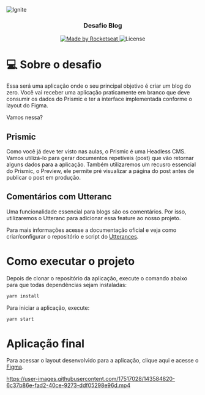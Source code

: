 <img alt="Ignite" src="https://user-images.githubusercontent.com/17517028/143043650-2b13e5ca-8a59-497e-b6f8-ec5461492555.png" />

<h3 align="center">
  Desafio Blog
</h3>

<p align="center">
  <a href="https://rocketseat.com.br">
    <img alt="Made by Rocketseat" src="https://img.shields.io/badge/made%20by-Rocketseat-%2304D361">
  </a>

  <img alt="License" src="https://img.shields.io/badge/license-MIT-%2304D361">
</p>

# 💻 Sobre o desafio

Essa será uma aplicação onde o seu principal objetivo é criar um blog do zero. Você vai receber uma aplicação praticamente em branco que deve consumir os dados do Prismic e ter a interface implementada conforme o layout do Figma.

Vamos nessa?

## Prismic

Como você já deve ter visto nas aulas, o Prismic é uma Headless CMS. Vamos utilizá-lo para gerar documentos repetíveis (post) que vão retornar alguns dados para a aplicação. Também utilizaremos um recusro essencial do Prismic, o Preview, ele permite pré visualizar a página do post antes de publicar o post em produção.

## Comentários com Utteranc

Uma funcionalidade essencial para blogs são os comentários. Por isso, utilizaremos o Utteranc para adicionar essa feature ao nosso projeto.

Para mais informações acesse a documentação oficial e veja como criar/configurar o repositório e script do [Utterances](https://utteranc.es/).

# Como executar o projeto

Depois de clonar o repositório da aplicação, execute o comando abaixo para que todas dependências sejam instaladas:

```bash
yarn install
```

Para iniciar a aplicação, execute:
```bash
yarn start
```

# Aplicação final

Para acessar o layout desenvolvido para a aplicação, clique aqui e acesse o [Figma](https://www.figma.com/file/WvJ7AXsu5iPvPmNzD9iyAP/Desafios-M%C3%B3dulo-3-ReactJS).

https://user-images.githubusercontent.com/17517028/143584820-6c37b86e-fad2-40ce-9273-ddf05298e96d.mp4
